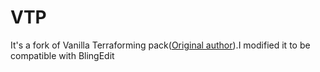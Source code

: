 # VTP
It's a fork of Vanilla Terraforming pack(<a href="https://www.planetminecraft.com/mod/vanilla-terraforming-pack-datapack-4124905/" title="">Original author</a>).I modified it to be compatible with BlingEdit
